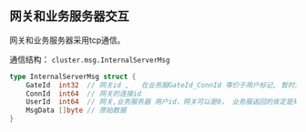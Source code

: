 ## 网关和业务服务器交互

网关和业务服务器采用tcp通信。


通信结构： `cluster.msg.InternalServerMsg`

```go
type InternalServerMsg struct {
	GateId  int32  // 网关id ,   在业务服GateId_ConnId 等价于用户标记, 暂时没用。
	ConnId  int64  // 网关的连接id
	UserId  int64  // 网关,业务服务器 用户id，网关可以是0， 业务服返回的肯定是知道哪个用户id的。
	MsgData []byte // 原始数据
}
```


